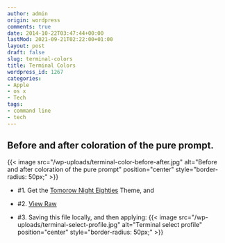 ```yaml
---
author: admin
origin: wordpress
comments: true
date: 2014-10-22T03:47:44+00:00
lastMod: 2021-09-21T02:22:00+01:00
layout: post
draft: false
slug: terminal-colors
title: Terminal Colors
wordpress_id: 1267
categories:
- Apple
- os x
- Tech
tags:
- command line
- tech
---
```


## Before and after coloration of the pure prompt.
{{< image src="/wp-uploads/terminal-color-before-after.jpg" alt="Before and after coloration of the pure prompt" position="center" style="border-radius: 50px;" >}}

- #1. Get the [Tomorow Night Eighties](https://github.com/chriskempson/tomorrow-theme/blob/master/OS%20X%20Terminal/Tomorrow%20Night%20Eighties.terminal) Theme, and

- #2. [View Raw](https://raw.githubusercontent.com/chriskempson/tomorrow-theme/master/OS%20X%20Terminal/Tomorrow%20Night%20Eighties.terminal)

- #3. Saving this file locally, and then applying:
{{< image src="/wp-uploads/terminal-select-profile.jpg" alt="Terminal select profile" position="center" style="border-radius: 50px;" >}}
